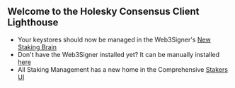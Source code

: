 ## Welcome to the Holesky Consensus Client Lighthouse

- Your keystores should now be managed in the Web3Signer's [New Staking Brain](http://brain.web3signer-holesky.dappnode)
- Don't have the Web3Signer installed yet? It can be manually installed [here](http://my.dappnode/installer/dnp/web3signer-holesky.dnp.dappnode.eth)
- All Staking Management has a new home in the Comprehensive [Stakers UI](http://my.dappnode/stakers/holesky)
